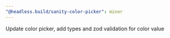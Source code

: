 ```yaml
---
"@headless.build/sanity-color-picker": minor
---
```


Update color picker, add types and zod validation for color value
